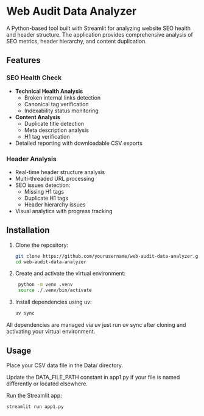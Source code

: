 # Web Audit Data Analyzer

A Python-based tool built with Streamlit for analyzing website SEO health and header structure. The application provides comprehensive analysis of SEO metrics, header hierarchy, and content duplication.

## Features

### SEO Health Check
- **Technical Health Analysis**
  - Broken internal links detection
  - Canonical tag verification
  - Indexability status monitoring
- **Content Analysis**
  - Duplicate title detection
  - Meta description analysis
  - H1 tag verification
- Detailed reporting with downloadable CSV exports

### Header Analysis
- Real-time header structure analysis
- Multi-threaded URL processing
- SEO issues detection:
  - Missing H1 tags
  - Duplicate H1 tags
  - Header hierarchy issues
- Visual analytics with progress tracking

## Installation

1. Clone the repository:
   ```bash
   git clone https://github.com/yourusername/web-audit-data-analyzer.git
   cd web-audit-data-analyzer

2. Create and activate the virtual environment:
   ```bash
    python -m venv .venv
    source ./.venv/bin/activate

3. Install dependencies using uv:
   ```bash
   uv sync

All dependencies are managed via uv just run uv sync after cloning and activating your virtual environment.

## Usage
Place your CSV data file in the Data/ directory.

Update the DATA_FILE_PATH constant in app1.py if your file is named differently or located elsewhere.

Run the Streamlit app:
  ```bash
streamlit run app1.py


